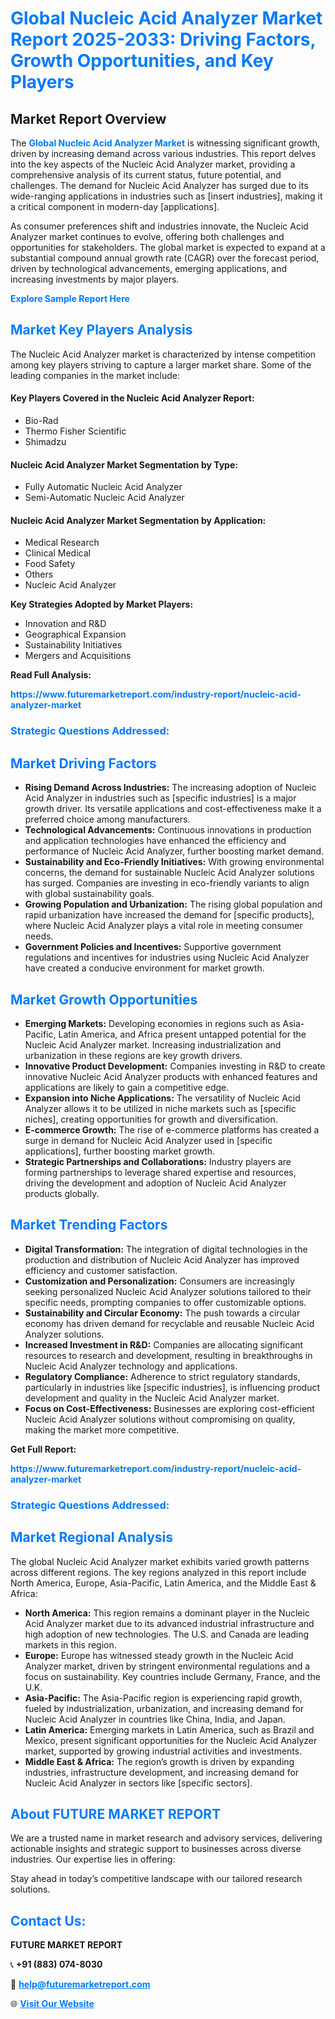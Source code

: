 <h1 style="color: #007BFF;">Global Nucleic Acid Analyzer Market Report 2025-2033: Driving Factors, Growth Opportunities, and Key Players</h1>

<section id="overview">
<h2>Market Report Overview</h2>
<p>The <a href="https://www.futuremarketreport.com/industry-report/nucleic-acid-analyzer-market" style="color: #007BFF; text-decoration: none;"><strong>Global Nucleic Acid Analyzer Market</strong></a> is witnessing significant growth, driven by increasing demand across various industries. This report delves into the key aspects of the Nucleic Acid Analyzer market, providing a comprehensive analysis of its current status, future potential, and challenges. The demand for Nucleic Acid Analyzer has surged due to its wide-ranging applications in industries such as [insert industries], making it a critical component in modern-day [applications].</p>
<p>As consumer preferences shift and industries innovate, the Nucleic Acid Analyzer market continues to evolve, offering both challenges and opportunities for stakeholders. The global market is expected to expand at a substantial compound annual growth rate (CAGR) over the forecast period, driven by technological advancements, emerging applications, and increasing investments by major players.</p>
</section>

<section id="overview">
<p><a href="https://www.futuremarketreport.com/request-sample/reportId=124770" style="color: #007BFF; text-decoration: none;"><strong>Explore Sample Report Here</strong></a></p>
</section>

<section id="key-players">
<h2 style="color: #007BFF;">Market Key Players Analysis</h2>
<p>The Nucleic Acid Analyzer market is characterized by intense competition among key players striving to capture a larger market share. Some of the leading companies in the market include:</p>
<h4>Key Players Covered in the Nucleic Acid Analyzer Report:</h4>
<ul><li>Bio-Rad</li><li>Thermo Fisher Scientific</li><li>Shimadzu</li></ul>
<h4>Nucleic Acid Analyzer Market Segmentation by Type:</h4>
<ul><li>Fully Automatic Nucleic Acid Analyzer</li><li>Semi-Automatic Nucleic Acid Analyzer</li></ul>

<h4>Nucleic Acid Analyzer Market Segmentation by Application:</h4>
<ul><li>Medical Research</li><li>Clinical Medical</li><li>Food Safety</li><li>Others</li><li>Nucleic Acid Analyzer</li></ul>
<p><strong>Key Strategies Adopted by Market Players:</strong></p>
<ul>
<li>Innovation and R&D</li>
<li>Geographical Expansion</li>
<li>Sustainability Initiatives</li>
<li>Mergers and Acquisitions</li>
</ul>
</section>

<section>
<p><strong>Read Full Analysis: </strong></p><a href="https://www.futuremarketreport.com/industry-report/nucleic-acid-analyzer-market" style="color: #007BFF; text-decoration: none;"><strong>https://www.futuremarketreport.com/industry-report/nucleic-acid-analyzer-market</strong></a>
<h3 style="color: #007BFF;">Strategic Questions Addressed:</h3>
</section>

<section id="driving-factors">
<h2 style="color: #007BFF;">Market Driving Factors</h2>
<ul>
<li><strong>Rising Demand Across Industries:</strong> The increasing adoption of Nucleic Acid Analyzer in industries such as [specific industries] is a major growth driver. Its versatile applications and cost-effectiveness make it a preferred choice among manufacturers.</li>
<li><strong>Technological Advancements:</strong> Continuous innovations in production and application technologies have enhanced the efficiency and performance of Nucleic Acid Analyzer, further boosting market demand.</li>
<li><strong>Sustainability and Eco-Friendly Initiatives:</strong> With growing environmental concerns, the demand for sustainable Nucleic Acid Analyzer solutions has surged. Companies are investing in eco-friendly variants to align with global sustainability goals.</li>
<li><strong>Growing Population and Urbanization:</strong> The rising global population and rapid urbanization have increased the demand for [specific products], where Nucleic Acid Analyzer plays a vital role in meeting consumer needs.</li>
<li><strong>Government Policies and Incentives:</strong> Supportive government regulations and incentives for industries using Nucleic Acid Analyzer have created a conducive environment for market growth.</li>
</ul>
</section>

<section id="growth-opportunities">
<h2 style="color: #007BFF;">Market Growth Opportunities</h2>
<ul>
<li><strong>Emerging Markets:</strong> Developing economies in regions such as Asia-Pacific, Latin America, and Africa present untapped potential for the Nucleic Acid Analyzer market. Increasing industrialization and urbanization in these regions are key growth drivers.</li>
<li><strong>Innovative Product Development:</strong> Companies investing in R&D to create innovative Nucleic Acid Analyzer products with enhanced features and applications are likely to gain a competitive edge.</li>
<li><strong>Expansion into Niche Applications:</strong> The versatility of Nucleic Acid Analyzer allows it to be utilized in niche markets such as [specific niches], creating opportunities for growth and diversification.</li>
<li><strong>E-commerce Growth:</strong> The rise of e-commerce platforms has created a surge in demand for Nucleic Acid Analyzer used in [specific applications], further boosting market growth.</li>
<li><strong>Strategic Partnerships and Collaborations:</strong> Industry players are forming partnerships to leverage shared expertise and resources, driving the development and adoption of Nucleic Acid Analyzer products globally.</li>
</ul>
</section>

<section id="trending-factors">
<h2 style="color: #007BFF;">Market Trending Factors</h2>
<ul>
<li><strong>Digital Transformation:</strong> The integration of digital technologies in the production and distribution of Nucleic Acid Analyzer has improved efficiency and customer satisfaction.</li>
<li><strong>Customization and Personalization:</strong> Consumers are increasingly seeking personalized Nucleic Acid Analyzer solutions tailored to their specific needs, prompting companies to offer customizable options.</li>
<li><strong>Sustainability and Circular Economy:</strong> The push towards a circular economy has driven demand for recyclable and reusable Nucleic Acid Analyzer solutions.</li>
<li><strong>Increased Investment in R&D:</strong> Companies are allocating significant resources to research and development, resulting in breakthroughs in Nucleic Acid Analyzer technology and applications.</li>
<li><strong>Regulatory Compliance:</strong> Adherence to strict regulatory standards, particularly in industries like [specific industries], is influencing product development and quality in the Nucleic Acid Analyzer market.</li>
<li><strong>Focus on Cost-Effectiveness:</strong> Businesses are exploring cost-efficient Nucleic Acid Analyzer solutions without compromising on quality, making the market more competitive.</li>
</ul>
</section>

<section>
<p><strong>Get Full Report: </strong></p><a href="https://www.futuremarketreport.com/industry-report/nucleic-acid-analyzer-market" style="color: #007BFF; text-decoration: none;"><strong>https://www.futuremarketreport.com/industry-report/nucleic-acid-analyzer-market</strong></a>
<h3 style="color: #007BFF;">Strategic Questions Addressed:</h3>
</section>


<section id="regional-analysis">
<h2 style="color: #007BFF;">Market Regional Analysis</h2>
<p>The global Nucleic Acid Analyzer market exhibits varied growth patterns across different regions. The key regions analyzed in this report include North America, Europe, Asia-Pacific, Latin America, and the Middle East & Africa:</p>
<ul>
<li><strong>North America:</strong> This region remains a dominant player in the Nucleic Acid Analyzer market due to its advanced industrial infrastructure and high adoption of new technologies. The U.S. and Canada are leading markets in this region.</li>
<li><strong>Europe:</strong> Europe has witnessed steady growth in the Nucleic Acid Analyzer market, driven by stringent environmental regulations and a focus on sustainability. Key countries include Germany, France, and the U.K.</li>
<li><strong>Asia-Pacific:</strong> The Asia-Pacific region is experiencing rapid growth, fueled by industrialization, urbanization, and increasing demand for Nucleic Acid Analyzer in countries like China, India, and Japan.</li>
<li><strong>Latin America:</strong> Emerging markets in Latin America, such as Brazil and Mexico, present significant opportunities for the Nucleic Acid Analyzer market, supported by growing industrial activities and investments.</li>
<li><strong>Middle East & Africa:</strong> The region’s growth is driven by expanding industries, infrastructure development, and increasing demand for Nucleic Acid Analyzer in sectors like [specific sectors].</li>
</ul>
</section>

<footer>
<h2 style="color: #007BFF;">About FUTURE MARKET REPORT</h2>
<p>We are a trusted name in market research and advisory services, delivering actionable insights and strategic support to businesses across diverse industries. Our expertise lies in offering:</p>

<p>Stay ahead in today’s competitive landscape with our tailored research solutions.</p>

<h2 style="color: #007BFF;">Contact Us:</h2>
<p><strong>FUTURE MARKET REPORT</strong></p>
<p>📞 <strong>+91 (883) 074-8030</strong></p>
<p>📧 <strong><a href="mailto:help@futuremarketreport.com" style="color: #007BFF;">help@futuremarketreport.com</a></strong></p>
<p>🌐 <strong><a href="https://www.futuremarketreport.com/" style="color: #007BFF;">Visit Our Website</a></strong></p>
</footer>